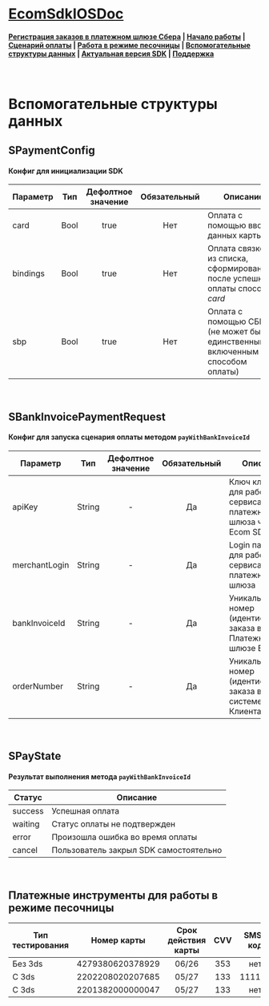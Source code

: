 # [EcomSdkIOSDoc](https://sdkpay.github.io/EcomSdkIOSDoc)

#### [Регистрация заказов в платежном шлюзе Сбера](https://sdkpay.github.io/EcomSdkIOSDoc/order_registration) | [Начало работы](https://sdkpay.github.io/EcomSdkIOSDoc/start) | [Сценарий оплаты](https://sdkpay.github.io/EcomSdkIOSDoc/payment_script) | [Работа в режиме песочницы](https://sdkpay.github.io/EcomSdkIOSDoc/sandbox_mode) | [Вспомогательные структуры данных](https://sdkpay.github.io/EcomSdkIOSDoc/data_structures) | [Актуальная версия SDK](https://sdkpay.github.io/EcomSdkIOSDoc/version) | [Поддержка](https://sdkpay.github.io/EcomSdkIOSDoc/support)

<br>

# Вспомогательные структуры данных

## SPaymentConfig

#### Конфиг для инициализации SDK

|Параметр|Тип|Дефолтное значение|Обязательный|Описание|
|-|:-:|:-:|:-:|-|
|card|Bool|true|Нет|Оплата с помощью ввода данных карты|
|bindings|Bool|true|Нет|Оплата связкой из списка, сформированного после успешной оплаты способом *card*|
|sbp|Bool|true|Нет|Оплата с помощью СБП (не может быть единственным включенным способом оплаты)|

<br>

## SBankInvoicePaymentRequest

#### Конфиг для запуска сценария оплаты методом `payWithBankInvoiceId`

|Параметр|Тип|Дефолтное значение|Обязательный|Описание|
|-|:-:|:-:|:-:|-|
|apiKey|String|-|Да|Ключ клиента для работы с сервисами платежного шлюза через Ecom SDK|
|merchantLogin|String|-|Да|Login партнера для работы с сервисами платежного шлюза|
|bankInvoiceId|String|-|Да|Уникальный номер (идентификатор) заказа в Платежном шлюзе Банка|
|orderNumber|String|-|Да|Уникальный номер (идентификатор) заказа в системе Клиента|

<br>

## SPayState

#### Результат выполнения метода `payWithBankInvoiceId`

|Статус|Описание|
|-|-|
|success|Успешная оплата|
|waiting|Статус оплаты не подтвержден|
|error|Произошла ошибка во время оплаты|
|cancel|Пользователь закрыл SDK самостоятельно|

<br>

## Платежные инструменты для работы в режиме песочницы

| Тип тестирования | Номер карты | Срок действия карты | CVV |  SMS-код | Пароль |
| --- |:---:|:---:|:---:|:---:|:---:|
| Без 3ds | 4279380620378929 | 06/26 | 353 | нет | нет |
| С 3ds | 2202208020207685 | 05/27 | 133 | 111111 | нет |
| С 3ds | 2201382000000047 | 05/27 | 133 | нет | 1qwezxc |
